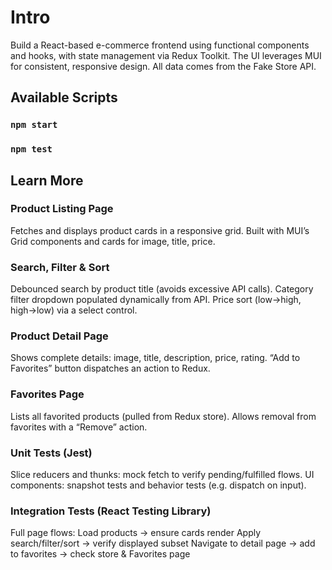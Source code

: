 # Intro
Build a React-based e-commerce frontend using functional components and hooks, with state management via Redux Toolkit. The UI leverages MUI for consistent, responsive design. All data comes from the Fake Store API.

## Available Scripts
### `npm start`
### `npm test`

## Learn More

### Product Listing Page
Fetches and displays product cards in a responsive grid.
Built with MUI’s Grid components and cards for image, title, price.

### Search, Filter & Sort
Debounced search by product title (avoids excessive API calls).
Category filter dropdown populated dynamically from API.
Price sort (low→high, high→low) via a select control.

### Product Detail Page
Shows complete details: image, title, description, price, rating.
“Add to Favorites” button dispatches an action to Redux.

### Favorites Page
Lists all favorited products (pulled from Redux store).
Allows removal from favorites with a “Remove” action.


### Unit Tests (Jest)
Slice reducers and thunks: mock fetch to verify pending/fulfilled flows.
UI components: snapshot tests and behavior tests (e.g. dispatch on input).

### Integration Tests (React Testing Library)
Full page flows:
Load products → ensure cards render
Apply search/filter/sort → verify displayed subset
Navigate to detail page → add to favorites → check store & Favorites page



